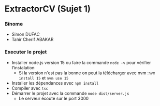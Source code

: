# ExtractorCV (Sujet 1)

### Bînome
* Simon DUFAC
* Tahir Cherif ABAKAR

### Executer le projet
* Installer node.js version 15 ou faire la commande ```node -v``` pour vérifier l'instalation
    * Si la version n'est pas la bonne on peut la télécharger avec nvm :```nvm install 15``` et ```nvm use 15```
* Installer les dépendances avec ```npm install```
* Compiler avec ```tsc```
* Démarrer le projet avec la commande ```node dist/server.js```
    * Le serveur écoute sur le port 3000

